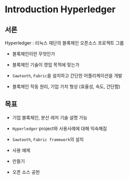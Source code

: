 # Introduction Hyperledger

## 서론

Hyperledger : 리눅스 재단의 블록체인 오픈소스 프로젝트 그룹

* 블록체인이란 무엇인가

* 블록체인 기술이 영업 목적에 맞는가

* `Sawtooth`, `Fabric`을 설치하고 간단한 어플리케이션을 개발

* 블록체인 작동 원리, 기업 가치 형성 (효율성, 속도, 간단함)

## 목표

* 기업 블록체인, 분산 레저 기술 설명 가능

* `Hyperledger` project와 사용사례에 대해 익숙해짐

* `Sawtooth`, `Fabric framework`의 설치

* 사용 예제

* 만들기

* 오픈 소스 공헌